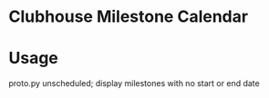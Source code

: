 # Clubhouse Milestone Calendar

# Usage

proto.py unscheduled; display milestones with no start or end date